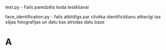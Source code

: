 test.py - Fails paredzēts koda testēšanai

face_identification.py - fails atbildīgs par cilvēka identificēšanu attiecīgi tas sējas fotografijas un datu kas atrodas datu baze
<h1>A</h1>